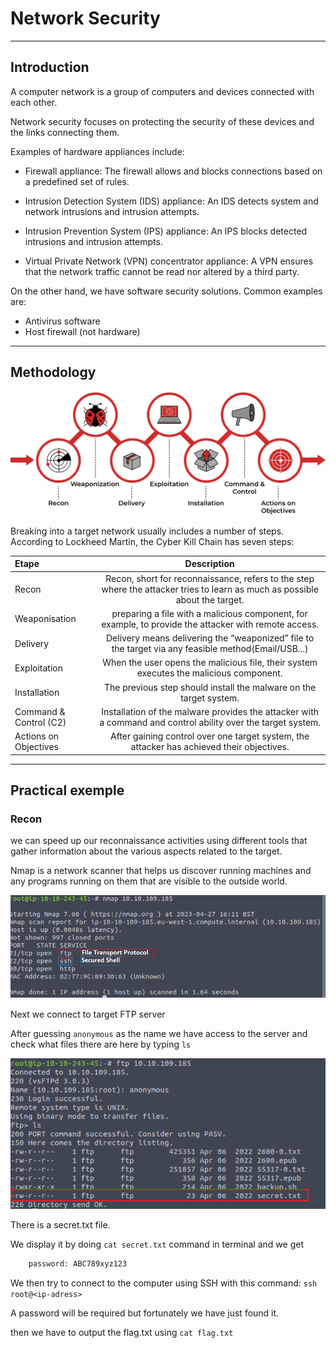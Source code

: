 # **Network Security**

---

## **Introduction**

A computer network is a group of computers and devices connected with each other.

Network security focuses on protecting the security of these devices and the links connecting them.

Examples of hardware appliances include:

- Firewall appliance: The firewall allows and blocks connections based on a predefined set of rules.

- Intrusion Detection System (IDS) appliance: An IDS detects system and network intrusions and intrusion attempts.

- Intrusion Prevention System (IPS) appliance: An IPS blocks detected intrusions and intrusion attempts.

- Virtual Private Network (VPN) concentrator appliance: A VPN ensures that the network traffic cannot be read nor altered by a third party.

On the other hand, we have software security solutions. Common examples are:

- Antivirus software
- Host firewall (not hardware)

---

## **Methodology**

![](images/steps_break_network.png)

Breaking into a target network usually includes a number of steps. According to Lockheed Martin, the Cyber Kill Chain has seven steps:

| Etape | Description              |
|:-------------|:------------------:|
|Recon| Recon, short for reconnaissance, refers to the step where the attacker tries to learn as much as possible about the target. |
|Weaponisation|preparing a file with a malicious component, for example, to provide the attacker with remote access.|
|Delivery| Delivery means delivering the “weaponized” file to the target via any feasible method(Email/USB...)|
|Exploitation| When the user opens the malicious file, their system executes the malicious component.|
|Installation|The previous step should install the malware on the target system.|
|Command & Control (C2)|Installation of the malware provides the attacker with a command and control ability over the target system.|
|Actions on Objectives|After gaining control over one target system, the attacker has achieved their objectives.|

---

## **Practical exemple**

### **Recon**

we can speed up our reconnaissance activities using different tools that gather information about the various aspects related to the target.

Nmap is a network scanner that helps us discover running machines and any programs running on them that are visible to the outside world.

![](images/nmap.png)

Next we connect to target FTP server

After guessing `anonymous` as the name we have access to the server and check what files there are here by typing `ls`

![](images/ftp.png)

There is a secret.txt file.

We display it by doing `cat secret.txt` command in terminal and we get

```bash
    password: ABC789xyz123
```

We then try to connect to the computer using SSH with this command: `ssh root@<ip-adress>`

A password will be required but fortunately we have just found it.

then we have to output the flag.txt using `cat flag.txt`